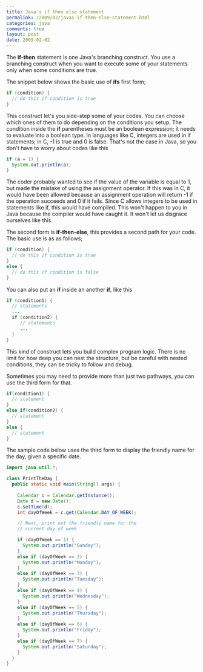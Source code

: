 ```yaml
---
title: Java's if then else statement
permalink: /2009/02/javas-if-then-else-statement.html
categories: java
comments: true
layout: post 
date: 2009-02-02
---
```


The **if-then** statement is one Java's branching construct. You use a branching construct when you want to execute some of your statements only when some conditions are true.

The snippet below shows the basic use of **ifs** first form;

```java
if (condition) {
  // do this if condition is true
}
```

This construct let's you side-step some of your codes. You can choose which ones of them to do depending on the conditions you setup. The condition inside the **if** parentheses must be an boolean expression; it needs to evaluate into a boolean type. In languages like C, integers are used in if statements; in C, -1 is true and 0 is false. That's not the case in Java, so you don't have to worry about codes like this

```java
if (a = 1) {
  System.out.println(a);
}
```

The coder probably wanted to see if the value of the variable is equal to 1, but made the mistake of using the assignment operator. If this was in C, it would have been allowed because an assignment operation will return -1 if the operation succeeds and 0 if it fails. Since C allows integers to be used in statements like if, this would have compiled.  This won't happen to you in Java because the compiler would have caught it. It won't let us disgrace ourselves like this.

The second form is **if-then-else**, this provides a second path for your code. The basic use is as as follows;

```java
if (condition) {
  // do this if condition is true
}
else {
  // do this if condition is false
}
```

You can also put an **if** inside an another **if**, like this

```java
if (condition1) {
  // statements
  ...
  if (condition2) {
     // statements
     ...
  }
}
```



This kind of construct lets you build complex program logic. There is no limit for how deep you can nest the structure, but be careful with nested conditions, they can be tricky to follow and debug.



Sometimes you may need to provide more than just two pathways, you can use the third form for that.



```java
if(condition1) {
  // statement
}
else if(condition2) {
  // statement
}
else {
  // statement
}
```



The sample code below uses the third form to display the friendly name for the day, given a specific date.



```java
import java.util.*;

class PrintTheDay {
  public static void main(String[] args) {
    
    Calendar c = Calendar.getInstance();
    Date d = new Date();
    c.setTime(d);
    int dayOfWeek = c.get(Calendar.DAY_OF_WEEK);

    // Next, print out the friendly name for the
    // current day of week

    if (dayOfWeek == 1) {
      System.out.println("Sunday");
    }
    else if (dayOfWeek == 2) {
      System.out.println("Monday");
    }
    else if (dayOfWeek == 3) {
      System.out.println("Tuesday");
    }
    else if (dayOfWeek == 4) {
      System.out.println("Wednesday");
    }
    else if (dayOfWeek == 5) {
      System.out.println("Thursday");
    }
    else if (dayOfWeek == 6) {
      System.out.println("Friday");
    }
    else if (dayOfWeek == 7) {
      System.out.println("Saturday");
    }
  }
}
```



